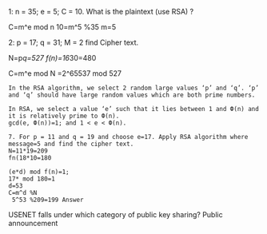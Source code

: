   1: n = 35; e = 5; C = 10. What is the plaintext (use RSA) ?

 C=m^e mod n
 10=m^5 %35
 m=5

 2: p = 17; q = 31; M = 2 find Cipher text.

 N=p*q=527
 f(n)=16*30=480

 C=m^e mod N
   =2^65537 mod 527

    In the RSA algorithm, we select 2 random large values ‘p’ and ‘q’. ‘p’ and ‘q’ should have large random values which are both prime numbers.

    In RSA, we select a value ‘e’ such that it lies between 1 and Ф(n) and it is relatively prime to Ф(n).
    gcd(e, Ф(n))=1; and 1 < e < Ф(n).

    7. For p = 11 and q = 19 and choose e=17. Apply RSA algorithm where message=5 and find the cipher text.
    N=11*19=209
    fn(18*10=180

    (e*d) mod f(n)=1;
    17* mod 180=1
    d=53
    C=m^d %N
     5^53 %209=199 Answer

 USENET falls under which category of public key sharing?
 Public announcement

